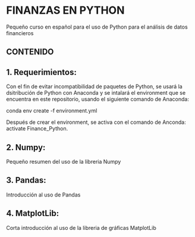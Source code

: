 # FINANZAS EN PYTHON
Pequeño curso en español para el uso de Python para el análisis de datos financieros

## CONTENIDO

## 1. Requerimientos:
Con el fin de evitar incompatibilidad de paquetes de Python, se usará la dsitribución de Python con Anaconda y se intalará el environment que se encuentra en este repositorio, usando el siguiente comando de Anaconda:

conda env create -f environment.yml

Después de crear el environment, se activa con el comando de Anconda:
activate Finance_Python.

## 2. Numpy:
Pequeño resumen del uso de la libreria Numpy

## 3. Pandas:
Introducción al uso de Pandas

## 4. MatplotLib:
Corta introducción al uso de la libreria de gráficas MatplotLib